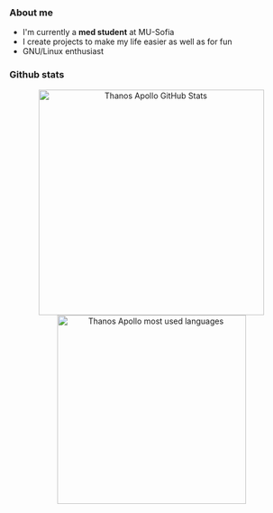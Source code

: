 

### About me 
+ I'm currently a **med student** at MU-Sofia
+ I create projects to make my life easier as well as for fun
+ GNU/Linux enthusiast


### Github stats
<p align="center">

<img align="center" width="400" alt="Thanos Apollo GitHub Stats" src="https://github-readme-stats.vercel.app/api?username=ThanosApollo&show_icons=true&hide_border=true&theme=gotham" />

<img align="center" width="335" alt="Thanos Apollo most used languages"  src="https://github-readme-stats.vercel.app/api/top-langs/?username=ThanosApollo&langs_count=6&hide_border=true&layout=compact&theme=gotham" />

</p>


